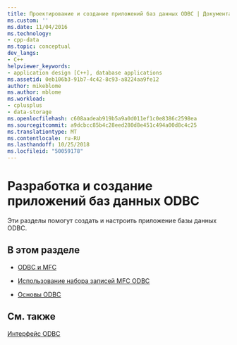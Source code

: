 ```yaml
---
title: Проектирование и создание приложений баз данных ODBC | Документация Майкрософт
ms.custom: ''
ms.date: 11/04/2016
ms.technology:
- cpp-data
ms.topic: conceptual
dev_langs:
- C++
helpviewer_keywords:
- application design [C++], database applications
ms.assetid: 0eb106b3-91b7-4c42-8c93-a8224aa9fe12
author: mikeblome
ms.author: mblome
ms.workload:
- cplusplus
- data-storage
ms.openlocfilehash: c608aadeab919b5a9a0d011ef1c0e8386c2598ea
ms.sourcegitcommit: a9dcbcc85b4c28eed280d8e451c494a00d8c4c25
ms.translationtype: MT
ms.contentlocale: ru-RU
ms.lasthandoff: 10/25/2018
ms.locfileid: "50059178"
---
```

# <a name="design-and-create-an-odbc-database-application"></a>Разработка и создание приложений баз данных ODBC

Эти разделы помогут создать и настроить приложение базы данных ODBC.

## <a name="in-this-section"></a>В этом разделе

- [ODBC и MFC](../../data/odbc/odbc-and-mfc.md)

- [Использование набора записей MFC ODBC](../../data/odbc/use-mfc-odbc-recordsets.md)

- [Основы ODBC](../../data/odbc/odbc-basics.md)


## <a name="see-also"></a>См. также

[Интерфейс ODBC](../../data/odbc/open-database-connectivity-odbc.md)